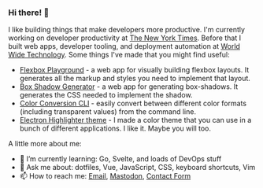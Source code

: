 ### Hi there! 👋

I like building things that make developers more productive. I'm currently working on developer productivity at [The New York Times](https://github.com/nytimes). Before that I built web apps, developer tooling, and deployment automation at [World Wide Technology](https://wwt.com/). Some things I've made that you might find useful:

- [Flexbox Playground](https://flexbox.tech) - a web app for visually building flexbox layouts. It generates all the markup and styles you need to implement that layout.
- [Box Shadow Generator](https://box-shadow.dev) - a web app for generating box-shadows. It generates the CSS needed to implement the shadow.
- [Color Conversion CLI](https://www.npmjs.com/package/convert-color-cli) - easily convert between different color formats (including transparent values) from the command line.
- [Electron Highlighter theme](https://mikemcbride.dev/electron-highlighter) - I made a color theme that you can use in a bunch of different applications. I like it. Maybe you will too.


A little more about me:

- 🌱 I’m currently learning: Go, Svelte, and loads of DevOps stuff
- 💬 Ask me about: dotfiles, Vue, JavaScript, CSS, keyboard shortcuts, Vim
- 📫 How to reach me: [Email](mailto:mike@mikemcbride.dev), [Mastodon](https://hachyderm.io/@mcbridem), [Contact Form](https://mikemcbride.dev/contact)
